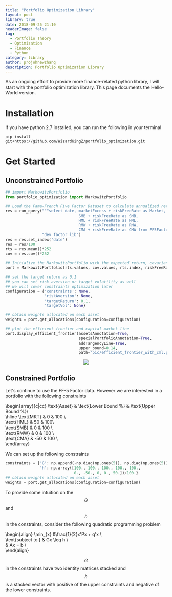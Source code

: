 ```yaml
---
title: "Portfolio Optimization Library"
layout: post
library: true
date: 2018-09-25 21:10
headerImage: false
tag: 
  - Portfolio Theory
  - Optimization
  - Finance
  - Python
category: library
author: projohnewzhang
description: Portfolio Optimization Library
---
```


As an ongoing effort to provide more finance-related python library, I will start with the portfolio optimization library. This page documents the Hello-World version.

# Installation

If you have python 2.7 installed, you can run the following in your terminal

```unix
pip install git+https://github.com/WizardKingZ/portfolio_optimization.git
```

# Get Started
## Unconstrained Portfolio
```python
## import MarkowitzPortfolio 
from portfolio_optimization import MarkowitzPortfolio

## Load the Fama-French Five Factor Dataset to calculate annualized return and covariance
res = run_query("""select date, marketExcess + riskFreeRate as Market, 
                                SMB + riskFreeRate as SMB, 
                                HML + riskFreeRate as HML, 
                                RMW + riskFreeRate as RMW, 
                                CMA + riskFreeRate as CMA from FF5FactorDaily""", 
                "dev_factor_lib")
res = res.set_index('date')
res = res/100
rts = res.mean()*252
cov = res.cov()*252

## Initialize the MarkowitzPortfolio with the expected return, covariance and asset names
port = MarkowitzPortfolio(rts.values, cov.values, rts.index, riskFreeRate=0.46)

## set the target return as 0.1 
## you can set risk aversion or target volatility as well
## we will cover constraints optimization later
configuration = {'constraints': None, 
                 'riskAversion': None, 
                 'targetReturn': 0.1, 
                 'targetVol': None}

## obtain weights allocated on each asset
weights = port.get_allocations(configuration=configuration)

## plot the efficient frontier and capital market line 
port.display_efficient_frontier(assetsAnnotation=True, 
                                specialPortfolioAnnotation=True, 
                                addTangencyLine=True, 
                                upper_bound=0.14, 
                                path="pic/efficient_frontier_with_cml.png")
```

<p align="center"> 
<img src="{{site.base_url}}/assets/images/portfolio_optimization/efficient_frontier_with_cml.png">
</p>

## Constrained Portfolio

Let's continue to use the FF-5 Factor data. However we are interested in a portfolio with the following constraints

\begin{array}{c|cc} 
\text{Asset} & \text{Lower Bound %} & \text{Upper Bound %}\\\
\hline \text{MKT} & 0 & 100 \\\
\text{HML} & 50 & 100\\\
\text{SMB} & 0 & 100 \\\
\text{RMW} & 0 & 100 \\\
\text{CMA} & -50 & 100 \\\
\end{array}

We can set up the following constraints

```python
constraints = {'G': np.append(-np.diag(np.ones(5)), np.diag(np.ones(5))).reshape(10, 5), 
               'h': np.array([100., 100., 100., 100., 100.,
                              0., -50., 0, 0., 50.])/100.}
## obtain weights allocated on each asset
weights = port.get_allocations(configuration=configuration)
```

To provide some intuition on the $$G$$ and $$h$$ in the constraints, consider the following quadratic programming problem

\begin{align}
\min_{x} &\frac{1}{2}x'Px + q'x \\\
\text{subject to } & Gx \leq h \\\
& Ax = b \\\
\end{align}

$$G$$ in the constraints have two identity matrices stacked and $$h$$ is a stacked vector with positive of the upper constraints and negative of the lower constraints.
